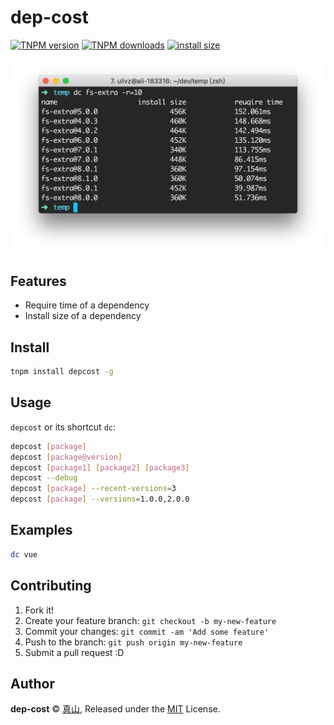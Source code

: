 # dep-cost

[![TNPM version](https://npm.alibaba-inc.com/badge/v/dep-cost.svg)](https://npm.alibaba-inc.com/package/dep-cost) [![TNPM downloads](https://npm.alibaba-inc.com/badge/d/dep-cost.svg)](https://npm.alibaba-inc.com/package/dep-cost) [![install size](http://npg.dockerlab.alipay.net/badge?p=dep-cost)](http://npg.dockerlab.alipay.net/result?p=dep-cost)

![](./assets/example.png)

## Features

- Require time of a dependency
- Install size of a dependency

## Install

```bash
tnpm install depcost -g
```

## Usage

`depcost` or its shortcut `dc`:

```bash
depcost [package]
depcost [package@version]
depcost [package1] [package2] [package3]
depcost --debug
depcost [package] --recent-versions=3
depcost [package] --versions=1.0.0,2.0.0
```

## Examples

```bash
dc vue
```



## Contributing

1. Fork it!
2. Create your feature branch: `git checkout -b my-new-feature`
3. Commit your changes: `git commit -am 'Add some feature'`
4. Push to the branch: `git push origin my-new-feature`
5. Submit a pull request :D


## Author

**dep-cost** © [真山](http://gitlab.alipay-inc.com/u/haoli.chl), Released under the [MIT](./LICENSE) License.<br>



